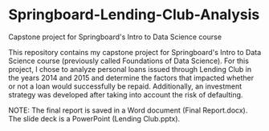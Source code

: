 # Springboard-Lending-Club-Analysis
Capstone project for Springboard's Intro to Data Science course

This repository contains my capstone project for Springboard's Intro to Data Science course (previously called Foundations of Data Science). For this project, I chose to analyze personal loans issued through Lending Club in the years 2014 and 2015 and determine the factors that impacted whether or not a loan would successfully be repaid. Additionally, an investment strategy was developed after taking into account the risk of defaulting.

NOTE: The final report is saved in a Word document (Final Report.docx). The slide deck is a PowerPoint (Lending Club.pptx).
